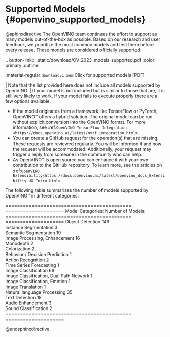 # Supported Models {#openvino_supported_models}


@sphinxdirective
The OpenVINO team continues the effort to support as many models out-of-the-box as possible. 
Based on our research and user feedback, we prioritize the most common models and test them 
before every release. These models are considered officially supported.

.. button-link:: _static/download/OV_2023_models_supported.pdf
   :color: primary
   :outline:

   :material-regular:`download;1.5em` Click for supported models [PDF]


| Note that the list provided here does not include all models supported by OpenVINO.
| If your model is not included but is similar to those that are, it is still very likely to work. 
  If your model fails to execute properly there are a few options available: 

* If the model originates from a framework like TensorFlow or PyTorch, OpenVINO™ offers a hybrid solution. The original model can be run without explicit conversion into the OpenVINO format. For more information, see :ref:`OpenVINO TensorFlow Integration <https://docs.openvino.ai/latest/ovtf_integration.html>`.  
* You can create a GitHub request for the operation(s) that are missing. These requests are reviewed regularly. You will be informed if and how the request will be accommodated. Additionally, your request may trigger a reply from someone in the community who can help.  
* As OpenVINO™ is open source you can enhance it with your own contribution to the GitHub repository. To learn more, see the articles on :ref:`OpenVINO Extensibility<https://docs.openvino.ai/latest/openvino_docs_Extensibility_UG_Intro.html>`.


The following table summarizes the number of models supported by OpenVINO™ in different categories:

===========================================  ====================
 Model Categories:                            Number of Models:  
===========================================  ====================
 Object Detection                             149                
 Instance Segmentation                        3                  
 Semantic Segmentation                        19                 
 Image Processing, Enhancement                16                 
 Monodepth                                    2                  
 Colorization                                 2                  
 Behavior / Decision Prediction               1                  
 Action Recognition                           2                  
 Time Series Forecasting                      1                  
 Image Classification                         68                 
 Image Classification, Dual Path Network      1                  
 Image Classification, Emotion                1                  
 Image Translation                            1                  
 Natural language Processing                  35                 
 Text Detection                               18                 
 Audio Enhancement                            3                  
 Sound Classification                         2                  
===========================================  ====================

@endsphinxdirective



